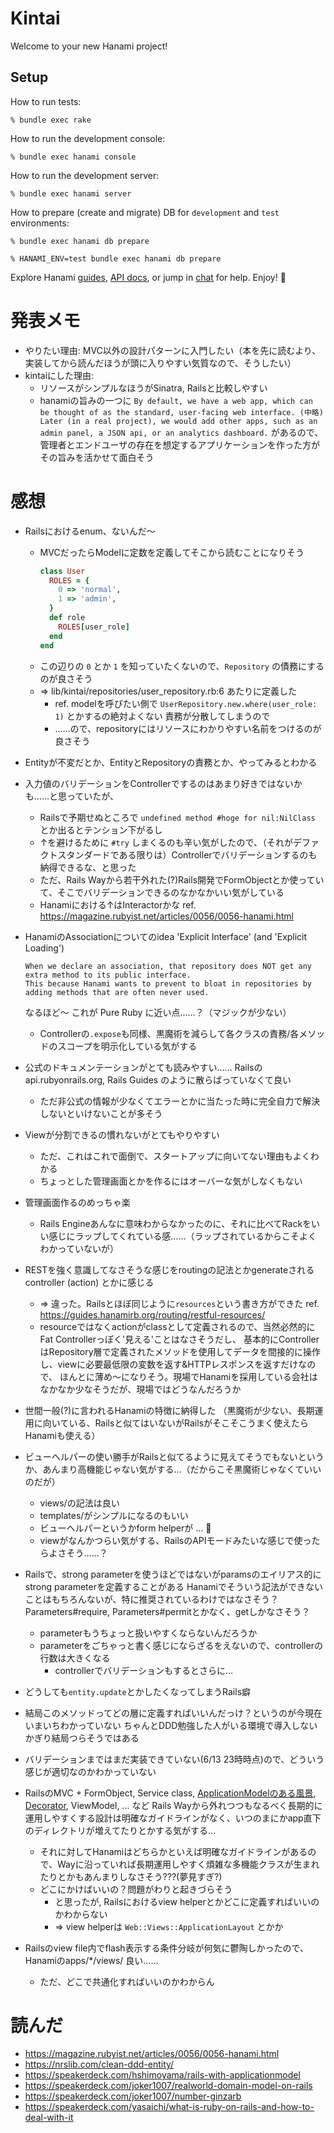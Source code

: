 # Kintai

Welcome to your new Hanami project!

## Setup

How to run tests:

```
% bundle exec rake
```

How to run the development console:

```
% bundle exec hanami console
```

How to run the development server:

```
% bundle exec hanami server
```

How to prepare (create and migrate) DB for `development` and `test` environments:

```
% bundle exec hanami db prepare

% HANAMI_ENV=test bundle exec hanami db prepare
```

Explore Hanami [guides](http://hanamirb.org/guides/), [API docs](http://docs.hanamirb.org/1.3.1/), or jump in [chat](http://chat.hanamirb.org) for help. Enjoy! 🌸


# 発表メモ
- やりたい理由: MVC以外の設計パターンに入門したい（本を先に読むより、実装してから読んだほうが頭に入りやすい気質なので、そうしたい）
- kintaiにした理由:
  - リソースがシンプルなほうがSinatra, Railsと比較しやすい
  - hanamiの旨みの一つに `By default, we have a web app, which can be thought of as the standard, user-facing web interface. (中略) Later (in a real project), we would add other apps, such as an admin panel, a JSON api, or an analytics dashboard.` があるので、管理者とエンドユーザの存在を想定するアプリケーションを作った方がその旨みを活かせて面白そう
  
# 感想
- Railsにおけるenum、ないんだ〜
  - MVCだったらModelに定数を定義してそこから読むことになりそう
    ```ruby
    class User
      ROLES = {
        0 => 'normal',
        1 => 'admin',
      }
      def role
        ROLES[user_role]
      end
    end
    ```
  - この辺りの `0` とか `1` を知っていたくないので、`Repository` の債務にするのが良さそう
  - => lib/kintai/repositories/user_repository.rb:6 あたりに定義した
    - ref. modelを呼びたい側で `UserRepository.new.where(user_role: 1)` とかするの絶対よくない 責務が分散してしまうので
    - ……ので、repositoryにはリソースにわかりやすい名前をつけるのが良さそう

- Entityが不変だとか、EntityとRepositoryの責務とか、やってみるとわかる
- 入力値のバリデーションをControllerでするのはあまり好きではないかも……と思っていたが、
  - Railsで予期せぬところで `undefined method #hoge for nil:NilClass` とか出るとテンション下がるし
  - ↑を避けるために `#try` しまくるのも辛い気がしたので、（それがデファクトスタンダードである限りは）Controllerでバリデーションするのも納得できるな、と思った
  - ただ、Rails Wayから若干外れた(?)Rails開発でFormObjectとか使っていて、そこでバリデーションできるのなかなかいい気がしている
  - Hanamiにおける↑はInteractorかな ref. https://magazine.rubyist.net/articles/0056/0056-hanami.html
  
- HanamiのAssociationについてのidea 'Explicit Interface' (and 'Explicit Loading')
  ```
  When we declare an association, that repository does NOT get any extra method to its public interface.
  This because Hanami wants to prevent to bloat in repositories by adding methods that are often never used.
  ```
  なるほど〜 これが Pure Ruby に近い点……？（マジックが少ない）
  - Controllerの`.expose`も同様、黒魔術を減らして各クラスの責務/各メソッドのスコープを明示化している気がする
  
- 公式のドキュメンテーションがとても読みやすい…… Railsの api.rubyonrails.org, Rails Guides のように散らばっていなくて良い
  - ただ非公式の情報が少なくてエラーとかに当たった時に完全自力で解決しないといけないことが多そう

- Viewが分割できるの慣れないがとてもやりやすい
  - ただ、これはこれで面倒で、スタートアップに向いてない理由もよくわかる
  - ちょっとした管理画面とかを作るにはオーバーな気がしなくもない
  
- 管理画面作るのめっちゃ楽
  - Rails Engineあんなに意味わからなかったのに、それに比べてRackをいい感じにラップしてくれている感……（ラップされているからこそよくわかっていないが）
  
- RESTを強く意識してなさそうな感じをroutingの記法とかgenerateされるcontroller (action) とかに感じる
  - => 違った。Railsとほぼ同じように`resources`という書き方ができた ref. https://guides.hanamirb.org/routing/restful-resources/
  - resourceではなくactionがclassとして定義されるので、当然必然的にFat Controllerっぽく'見える'ことはなさそうだし、
    基本的にControllerはRepository層で定義されたメソッドを使用してデータを間接的に操作し、viewに必要最低限の変数を返す&HTTPレスポンスを返すだけなので、
    ほんとに薄め〜になりそう。現場でHanamiを採用している会社はなかなか少なそうだが、現場ではどうなんだろうか
  
  
- 世間一般(?)に言われるHanamiの特徴に納得した
  （黒魔術が少ない、長期運用に向いている、Railsと似てはいないがRailsがそこそこうまく使えたらHanamiも使える）

- ビューヘルパーの使い勝手がRailsと似てるように見えてそうでもないというか、あんまり高機能じゃない気がする…（だからこそ黒魔術じゃなくていいのだが）
  - views/の記法は良い
  - templates/がシンプルになるのもいい
  - ビューヘルパーというかform helperが ... :thinking:
  - viewがなんかつらい気がする、RailsのAPIモードみたいな感じで使ったらよさそう……？
  
- Railsで、strong parameterを使うほどではないがparamsのエイリアス的にstrong parameterを定義することがある
  Hanamiでそういう記法ができないことはもちろんないが、特に推奨されているわけではなさそう？
  Parameters#require, Parameters#permitとかなく、getしかなさそう？
  - parameterもうちょっと扱いやすくならないんだろうか
  - parameterをごちゃっと書く感じにならざるをえないので、controllerの行数は大きくなる
    - controllerでバリデーションもするとさらに…
  
- どうしても`entity.update`とかしたくなってしまうRails癖

- 結局このメソッドってどの層に定義すればいいんだっけ？というのが今現在いまいちわかっていない ちゃんとDDD勉強した人がいる環境で導入しないかぎり結局つらそうではある

- バリデーションまではまだ実装できていない(6/13 23時時点)ので、どういう感じが適切なのかわかっていない

- RailsのMVC + FormObject, Service class, [ApplicationModelのある風景](https://speakerdeck.com/hshimoyama/rails-with-applicationmodel), [Decorator](https://github.com/amatsuda/active_decorator), ViewModel, ... など
  Rails Wayから外れつつもなるべく長期的に運用しやすくする設計は明確なガイドラインがなく、いつのまにかapp直下のディレクトリが増えてたりとかする気がする…
  - それに対してHanamiはどちらかといえば明確なガイドラインがあるので、Wayに沿っていれば長期運用しやすく煩雑な多機能クラスが生まれたりとかもあんまりしなさそう???(夢見すぎ?) 
  - どこにかけばいいの？問題がわりと起きづらそう
    - と思ったが, Railsにおけるview helperとかどこに定義すればいいのかわからない
    - => view helperは `Web::Views::ApplicationLayout` とかか

- Railsのview file内でflash表示する条件分岐が何気に鬱陶しかったので、Hanamiのapps/*/views/ 良い……
  - ただ、どこで共通化すればいいのかわからん
  
# 読んだ
- https://magazine.rubyist.net/articles/0056/0056-hanami.html
- https://nrslib.com/clean-ddd-entity/
- https://speakerdeck.com/hshimoyama/rails-with-applicationmodel
- https://speakerdeck.com/joker1007/realworld-domain-model-on-rails
- https://speakerdeck.com/joker1007/number-ginzarb
- https://speakerdeck.com/yasaichi/what-is-ruby-on-rails-and-how-to-deal-with-it
